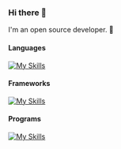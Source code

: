 ### Hi there 👋
I'm an open source developer. 🌱 

#### Languages
[![My Skills](https://skillicons.dev/icons?i=c,cpp,js,python,markdown)](https://skillicons.dev)

#### Frameworks
[![My Skills](https://skillicons.dev/icons?i=gtk,cmake,django,git,github,gitlab,react)](https://skillicons.dev)

#### Programs
[![My Skills](https://skillicons.dev/icons?i=vscode,vim,linux,raspberrypi,stackoverflow)](https://skillicons.dev)
